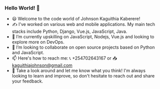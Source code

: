 ### Hello World! 👋

- :smiley: Welcome to the code world of Johnson Kaguithia Kaberere! 
- :writing_hand: I've worked on various web and mobile applications. My main tech stacks include Python, Django, Vue.js, JavaScript, Java.
- 🌱 I’m currently upskilling on JavaScript, Nodejs, Vue.js and looking to explore more on DevOps.
- 👯 I’m looking to collaborate on open source projects based on Python and JavaScript.
- 📫 Here's how to reach me: :telephone_receiver: +254702643167 or :inbox_tray: kaguithiajohnson@gmail.com
- :eyes: Take a look around and let me know what you think! I'm always looking to learn and improve, so don't hesitate to reach out and share your feedback.
